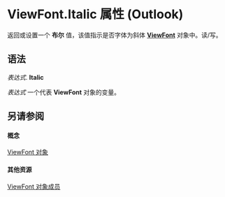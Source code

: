 
# ViewFont.Italic 属性 (Outlook)

返回或设置一个 **布尔** 值，该值指示是否字体为斜体 **[ViewFont](cbd7c6ce-f49a-1627-0ad9-a019911fb47b.md)** 对象中。读/写。


## 语法

 _表达式_. **Italic**

 _表达式_ 一个代表 **ViewFont** 对象的变量。


## 另请参阅


#### 概念


[ViewFont 对象](cbd7c6ce-f49a-1627-0ad9-a019911fb47b.md)
#### 其他资源


[ViewFont 对象成员](7ab1bdba-8b1e-a516-f44c-d6e91d56e4d3.md)